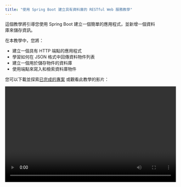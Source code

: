 ```yaml
---
title: "使用 Spring Boot 建立具有資料庫的 RESTful Web 服務教學"
---
```

這個教學將引導您使用 Spring Boot 建立一個簡單的應用程式，並新增一個資料庫來儲存資訊。

在本教學中，您將：
* 建立一個具有 HTTP 端點的應用程式
* 學習如何在 JSON 格式中回傳資料物件列表
* 建立一個用於儲存物件的資料庫
* 使用端點來寫入和檢索資料庫物件

您可以下載並探索[已完成的專案](https://github.com/kotlin-hands-on/spring-time-in-kotlin-episode1)
或觀看此教學的影片：

<video width="560" height="315" href="gf-kjD2ZmZk" title="Spring Time in Kotlin. Getting Started"/>

## 開始之前

下載並安裝最新版本的 [IntelliJ IDEA](https://www.jetbrains.com/idea/download/index.html)。

## 啟動專案 (Bootstrap the project)

使用 Spring Initializr 建立一個新專案：

:::note
您還可以使用[帶有 Spring Boot 外掛程式的 IntelliJ IDEA](https://www.jetbrains.com/help/idea/spring-boot.html)建立一個新專案

:::

1. 開啟 [Spring Initializr](https://start.spring.io/#!type=gradle-project&language=kotlin&platformVersion=2.7.3&packaging=jar&jvmVersion=11&groupId=com.example&artifactId=demo&name=demo&description=Demo%20project%20for%20Spring%20Boot&packageName=demo&dependencies=web,data-jdbc,h2)。 此連結會開啟頁面，其中已填寫此教學的專案設定。
此專案使用 **Gradle**、**Kotlin**、**Spring Web**、**Spring Data JDBC** 和 **H2 Database**：

   <img src="/img/spring-boot-create-project-with-initializr.png" alt="Create a new project with Spring Initializr" width="800" style={{verticalAlign: 'middle'}}/>

2. 點擊畫面底部的 **GENERATE**。 Spring Initializr 將使用指定的設定產生專案。 下載會自動開始。

3. 解壓縮 **.zip** 檔案並在 IntelliJ IDEA 中開啟它。

   專案具有以下結構：
   <img src="/img/spring-boot-project-structure.png" alt="The Spring Boot project structure" width="350" style={{verticalAlign: 'middle'}}/>
 
   在 `main/kotlin` 資料夾下有屬於應用程式的套件和類別。 應用程式的進入點是 `DemoApplication.kt` 檔案的 `main()` 方法。

## 探索專案建置檔案 (Explore the project build file)

開啟 `build.gradle.kts` 檔案。

這是 Gradle Kotlin 建置腳本，其中包含應用程式所需的相依性清單。

Gradle 檔案對於 Spring Boot 來說是標準的，但它也包含必要的 Kotlin 相依性，包括 [kotlin-spring](all-open-plugin#spring-support) Gradle 外掛程式。

## 探索 Spring Boot 應用程式 (Explore the Spring Boot application)

開啟 `DemoApplication.kt` 檔案：

```kotlin
package demo

import org.springframework.boot.autoconfigure.SpringBootApplication
import org.springframework.boot.runApplication

@SpringBootApplication
class DemoApplication

fun main(args: Array<String>) {
    runApplication<DemoApplication>(*args)
}
```

請注意，Kotlin 應用程式檔案與 Java 應用程式檔案不同：
* 雖然 Spring Boot 尋找 public static `main()` 方法，但 Kotlin 應用程式使用在 `DemoApplication` 類別之外定義的[頂層函式](functions#function-scope)。
* `DemoApplication` 類別未宣告為 `open`，因為 [kotlin-spring](all-open-plugin#spring-support) 外掛程式會自動執行此操作。

## 建立資料類別和控制器 (Create a data class and a controller)

若要建立端點 (Endpoint)，請將[資料類別](data-classes)和控制器新增至您的專案：

1. 在 `DemoApplication.kt` 檔案中，建立一個具有兩個屬性的 `Message` 資料類別：`id` 和 `text`：

   ```kotlin
   data class Message(val id: String?, val text: String)
   ```

2. 在同一個檔案中，建立一個 `MessageResource` 類別，它將處理請求並回傳包含 `Message` 物件集合的 JSON 文件：

   ```kotlin
   @RestController
   class MessageResource {
       @GetMapping("/")
       fun index(): List<Message> = listOf(
           Message("1", "Hello!"),
           Message("2", "Bonjour!"),
           Message("3", "Privet!"),
       )
   }
   ```

`DemoApplication.kt` 的完整程式碼：

```kotlin
package demo

import org.springframework.boot.autoconfigure.SpringBootApplication
import org.springframework.boot.runApplication
import org.springframework.data.annotation.Id
import org.springframework.web.bind.annotation.GetMapping
import org.springframework.web.bind.annotation.RestController

@SpringBootApplication
class DemoApplication

fun main(args: Array<String>) {
    runApplication<DemoApplication>(*args)
}

@RestController
class MessageResource {
    @GetMapping("/")
    fun index(): List<Message> = listOf(
        Message("1", "Hello!"),
        Message("2", "Bonjour!"),
        Message("3", "Privet!"),
    )
}

data class Message(val id: String?, val text: String)
```

## 執行應用程式 (Run the application)

應用程式現在已準備好執行：

1. 點擊 `main()` 方法旁邊的裝訂邊中的綠色 **Run** 圖示，或使用 **Alt+Enter** 快速鍵來叫用 IntelliJ IDEA 中的啟動選單：

   <img src="/img/spring-boot-run-the-application.png" alt="Run the application" width="800" style={{verticalAlign: 'middle'}}/>

   > 您也可以在終端機中執行 `./gradlew bootRun` 命令。
   >
   

2. 應用程式啟動後，開啟以下 URL：[http://localhost:8080](http://localhost:8080)。

   您將看到一個頁面，其中包含 JSON 格式的訊息集合：

   <img src="/img/spring-boot-output.png" alt="Application output" style={{verticalAlign: 'middle'}}/>

## 新增資料庫支援 (Add database support)

若要在應用程式中使用資料庫，請先建立兩個端點：一個用於儲存訊息，另一個用於檢索訊息：

1. 將 `@Table` 註釋新增至 `Message` 類別，以宣告對資料庫表格的對應。 在 `id` 欄位之前新增 `@Id` 註釋。 這些註釋還需要額外的匯入：

   ```kotlin
   import org.springframework.data.annotation.Id
   import org.springframework.data.relational.core.mapping.Table
  
   @Table("MESSAGES")
   data class Message(@Id val id: String?, val text: String)
   ```

2. 使用 [Spring Data Repository API](https://docs.spring.io/spring-data/commons/docs/current/api/org/springframework/data/repository/CrudRepository.html) 存取資料庫：

   ```kotlin
   import org.springframework.data.jdbc.repository.query.Query
   import org.springframework.data.repository.CrudRepository
  
   interface MessageRepository : CrudRepository<Message, String>{
  
       @Query("select * from messages")
       fun findMessages(): List<Message>
   }
   ```

   當您在 `MessageRepository` 的實例上呼叫 `findMessages()` 方法時，它將執行相應的資料庫查詢：

   ```sql
   select * from messages
   ```

   此查詢會檢索資料庫表格中所有 `Message` 物件的清單。

3. 建立 `MessageService` 類別：

   ```kotlin
   import org.springframework.stereotype.Service
  
   @Service
   class MessageService(val db: MessageRepository) {

       fun findMessages(): List<Message> = db.findMessages()

       fun post(message: Message){
           db.save(message)
       }
   }
   ```

   此類別包含兩個方法：
   * `post()` 用於將新的 `Message` 物件寫入資料庫
   * `findMessages()` 用於從資料庫取得所有訊息

4. 更新 `MessageResource` 類別：

   ```kotlin
   import org.springframework.web.bind.annotation.RequestBody
   import org.springframework.web.bind.annotation.PostMapping
  
  
   @RestController
   class MessageResource(val service: MessageService) {
       @GetMapping("/")
       fun index(): List<Message> = service.findMessages()
  
       @PostMapping("/")
       fun post(@RequestBody message: Message) {
           service.post(message)
       }
   }
   ```

   現在它使用 `MessageService` 來處理資料庫。

## 設定資料庫 (Configure the database)

在應用程式中設定資料庫：

1. 在 `src/main/resources` 中建立一個名為 `sql` 的新資料夾，並在其中建立 `schema.sql` 檔案。 它將儲存資料庫結構：

   <img src="/img/spring-boot-sql-scheme.png" alt="Create a new folder" width="300" style={{verticalAlign: 'middle'}}/>

2. 使用以下程式碼更新 `src/main/resources/sql/schema.sql` 檔案：

   ```sql
   CREATE TABLE IF NOT EXISTS messages (
     id                     VARCHAR(60)  DEFAULT RANDOM_UUID() PRIMARY KEY,
     text                   VARCHAR      NOT NULL
   );
   ```

   它會建立具有兩個欄位的 `messages` 表格：`id` 和 `text`。 表格結構與 `Message` 類別的結構相符。

3. 開啟位於 `src/main/resources` 資料夾中的 `application.properties` 檔案，並新增下列應用程式屬性：

   ```none
   spring.datasource.driver-class-name=org.h2.Driver
   spring.datasource.url=jdbc:h2:file:./data/testdb
   spring.datasource.username=sa
   spring.datasource.password=password
   spring.sql.init.schema-locations=classpath:sql/schema.sql
   spring.sql.init.mode=always
   ```

   這些設定會為 Spring Boot 應用程式啟用資料庫。
   請參閱 [Spring 文件](https://docs.spring.io/spring-boot/docs/current/reference/html/appendix-application-properties.html) 中常見應用程式屬性的完整清單。

## 執行 HTTP 請求 (Execute HTTP requests)

您應該使用 HTTP 用戶端來處理先前建立的端點 (Endpoint)。 在 IntelliJ IDEA 中，您可以使用嵌入式 [HTTP 用戶端](https://www.jetbrains.com/help/idea/http-client-in-product-code-editor.html)：

1. 執行應用程式。 應用程式啟動並執行後，您可以執行 POST 請求以將訊息儲存在資料庫中。

2. 建立 `requests.http` 檔案並新增下列 HTTP 請求：

   ```http request
   ### Post 'Hello!"
   POST http://localhost:8080/
   Content-Type: application/json
  
   {
     "text": "Hello!"
   }
  
   ### Post "Bonjour!"
  
   POST http://localhost:8080/
   Content-Type: application/json
  
   {
     "text": "Bonjour!"
   }
  
   ### Post "Privet!"
  
   POST http://localhost:8080/
   Content-Type: application/json
  
   {
     "text": "Privet!"
   }
  
   ### Get all the messages
   GET http://localhost:8080/
   ```

3. 執行所有 POST 請求。 使用請求宣告旁邊裝訂邊中的綠色 **Run** 圖示。
   這些請求會將文字訊息寫入資料庫。

   <img src="/img/spring-boot-run-http-request.png" alt="Run HTTP POST requests" style={{verticalAlign: 'middle'}}/>

4. 執行 GET 請求，並在 **Run** 工具視窗中查看結果：

   <img src="/img/spring-boot-output-2.png" alt="Run HTTP GET request" style={{verticalAlign: 'middle'}}/>

### 執行請求的替代方法 (Alternative way to execute requests)

您也可以使用任何其他 HTTP 用戶端或 cURL 命令列工具。 例如，您可以在終端機中執行下列命令以取得相同的結果：

```bash
curl -X POST --location "http://localhost:8080" -H "Content-Type: application/json" -d "{ \"text\": \"Hello!\" }"

curl -X POST --location "http://localhost:8080" -H "Content-Type: application/json" -d "{ \"text\": \"Bonjour!\" }"

curl -X POST --location "http://localhost:8080" -H "Content-Type: application/json" -d "{ \"text\": \"Privet!\" }"

curl -X GET --location "http://localhost:8080"
```

## 下一步 (Next step)

取得您的個人語言地圖，以協助您瀏覽 Kotlin 功能並追蹤您學習該語言的進度。
我們還將向您發送有關將 Kotlin 與 Spring 搭配使用的語言提示和有用資料。

<a href="https://info.jetbrains.com/kotlin-tips.html">
   <img src="/img/get-kotlin-language-map.png" width="700" alt="Get the Kotlin language map"/>
</a>
:::note
您需要在下一個頁面上分享您的電子郵件地址才能收到這些資料。

:::

### 另請參閱 (See also)

如需更多教學課程，請查看 Spring 網站：

* [使用 Spring Boot 和 Kotlin 建立 Web 應用程式](https://spring.io/guides/tutorials/spring-boot-kotlin/)
* [Spring Boot with Kotlin Coroutines and RSocket](https://spring.io/guides/tutorials/spring-webflux-kotlin-rsocket/)